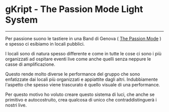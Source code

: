 # gKript - The Passion Mode Light System
***
Per passione suono le tastiere in una Band di Genova ( [The Passion Mode](https://www.facebook.com/ThePassionMode) ) e spesso ci esibiamo in locali pubblici.

I locali sono di natura spesso differente e come in tutte le cose ci sono i più organizzati ad ospitare eventi live come anche quelli senza neppure le casse di amplificazione.

Questo rende molto diverse le performance del gruppo che sono enfatizzate dai locali più organizzati e appiattite dagli altri.
Indubbiamente l'aspetto che spesso viene trascurato è quello visuale di una performance. 

Per questo motivo ho voluto creare questo sistema di luci, che anche se primitivo e autocostruito, crea qualcosa di unico che contraddistinguerà i nostri live.

